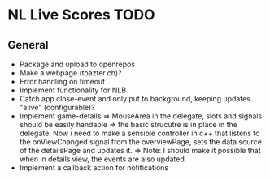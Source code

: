 NL Live Scores TODO
===================

General
-------
* Package and upload to openrepos
* Make a webpage (toazter.ch)?
* Error handling on timeout
* Implement functionality for NLB
* Catch app close-event and only put to background, keeping updates "alive"
  (configurable)?
* Implement game-details
  => MouseArea in the delegate, slots and signals should be easily handable
  => the basic strucutre is in place in the delegate. Now i need to make a 
     sensible controller in c++ that listens to the onViewChanged signal from 
     the overviewPage, sets the data source of the detailsPage and updates it.
  => Note: I should make it possible that when in details view, the events are 
     also updated
* Implement a callback action for notifications

